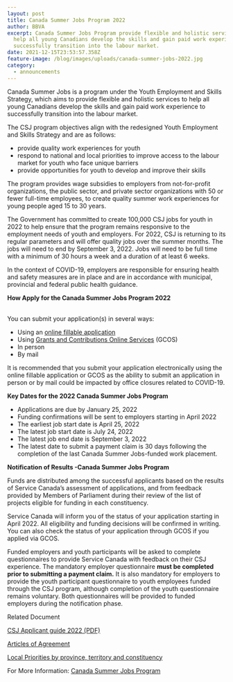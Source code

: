```yaml
---
layout: post
title: Canada Summer Jobs Program 2022
author: BBVA
excerpt: Canada Summer Jobs Program provide flexible and holistic services to
  help all young Canadians develop the skills and gain paid work experience to
  successfully transition into the labour market.
date: 2021-12-15T23:53:57.358Z
feature-image: /blog/images/uploads/canada-summer-jobs-2022.jpg
category:
  - announcements
---
```

Canada Summer Jobs is a program under the Youth Employment and Skills Strategy, which aims to provide flexible and holistic services to help all young Canadians develop the skills and gain paid work experience to successfully transition into the labour market.

The CSJ program objectives align with the redesigned Youth Employment and Skills Strategy and are as follows:

* provide quality work experiences for youth
* respond to national and local priorities to improve access to the labour market for youth who face unique barriers
* provide opportunities for youth to develop and improve their skills

The program provides wage subsidies to employers from not-for-profit organizations, the public sector, and private sector organizations with 50 or fewer full-time employees, to create quality summer work experiences for young people aged 15 to 30 years.

The Government has committed to create 100,000 CSJ jobs for youth in 2022 to help ensure that the program remains responsive to the employment needs of youth and employers. For 2022, CSJ is returning to its regular parameters and will offer quality jobs over the summer months. The jobs will need to end by September 3, 2022. Jobs will need to be full time with a minimum of 30 hours a week and a duration of at least 6 weeks.

In the context of COVID-19, employers are responsible for ensuring health and safety measures are in place and are in accordance with municipal, provincial and federal public health guidance.

**How Apply for the Canada Summer Jobs Program 2022**

\
You can submit your application(s) in several ways:

* Using an [online fillable application](https://srv217.services.gc.ca/ihst4/Intro.aspx?cid=e7d4ea95-e956-4121-8754-03166ae47520&lc=eng)
* Using [Grants and Contributions Online Services](https://www.canada.ca/en/employment-social-development/services/funding/gcos.html) (GCOS)
* In person
* By mail

It is recommended that you submit your application electronically using the online fillable application or GCOS as the ability to submit an application in person or by mail could be impacted by office closures related to COVID-19.



**Key Dates for the 2022 Canada Summer Jobs Program**



* Applications are due by January 25, 2022
* Funding confirmations will be sent to employers starting in April 2022
* The earliest job start date is April 25, 2022
* The latest job start date is July 24, 2022
* The latest job end date is September 3, 2022
* The latest date to submit a payment claim is 30 days following the completion of the last Canada Summer Jobs-funded work placement.



**Notification of Results -Canada Summer Jobs Program**

Funds are distributed among the successful applicants based on the results of Service Canada’s assessment of applications, and from feedback provided by Members of Parliament during their review of the list of projects eligible for funding in each constituency.

Service Canada will inform you of the status of your application starting in April 2022. All eligibility and funding decisions will be confirmed in writing. You can also check the status of your application through GCOS if you applied via GCOS.

Funded employers and youth participants will be asked to complete questionnaires to provide Service Canada with feedback on their CSJ experience. The mandatory employer questionnaire **must be completed prior to submitting a payment claim.** It is also mandatory for employers to provide the youth participant questionnaire to youth employees funded through the CSJ program, although completion of the youth questionnaire remains voluntary. Both questionnaires will be provided to funded employers during the notification phase.

Related Document[](https://www.canada.ca/content/dam/canada/employment-social-development/services/funding/csj2022-applicant-guide.pdf)

[CSJ Applicant guide 2022 (PDF)](https://www.canada.ca/content/dam/canada/employment-social-development/services/funding/csj2022-applicant-guide.pdf)

[Articles of Agreement](https://www.canada.ca/en/employment-social-development/services/funding/canada-summer-jobs/agreement.html)

[Local Priorities by province, territory and constituency](https://www.canada.ca/en/employment-social-development/services/funding/canada-summer-jobs/local-priorities.html)



For More Information: [Canada Summer Jobs Program](https://www.canada.ca/en/employment-social-development/services/funding/canada-summer-jobs.html)